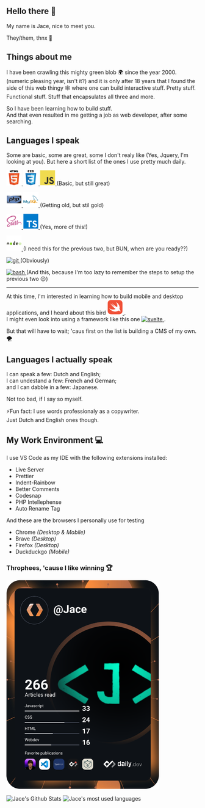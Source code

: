 ## Hello there 👋

My name is Jace, nice to meet you.

They/them, thnx 🌈

## Things about me

I have been crawling this mighty green blob 🌍 since the year 2000. (numeric pleasing year, isn't it?) and it is only after 18 years that I found the side of this web thingy 🕸 where one can build interactive stuff. Pretty stuff. Functional stuff. Stuff that encapsulates all three and more.

So I have been learning how to build stuff.<br>
And that even resulted in me getting a job as web developer, after some searching.

## Languages I speak
Some are basic, some are great, some I don't realy like (Yes, Jquery, I'm looking at you). But here a short list of the ones I use pretty much daily.

<a href="https://www.w3.org/html/" target="_blank" rel="noreferrer"> <img src="https://raw.githubusercontent.com/devicons/devicon/master/icons/html5/html5-original-wordmark.svg" alt="html5" width="40" height="40"/> </a>
<a href="https://www.w3schools.com/css/" target="_blank" rel="noreferrer"> <img src="https://raw.githubusercontent.com/devicons/devicon/master/icons/css3/css3-original-wordmark.svg" alt="css3" width="40" height="40"/> </a>
<a href="https://developer.mozilla.org/en-US/docs/Web/JavaScript" target="_blank" rel="noreferrer"> <img src="https://raw.githubusercontent.com/devicons/devicon/master/icons/javascript/javascript-original.svg" alt="javascript" width="40" height="40"/> </a> 
(Basic, but still great)

<a href="https://www.php.net" target="_blank" rel="noreferrer"> <img src="https://raw.githubusercontent.com/devicons/devicon/master/icons/php/php-original.svg" alt="php" width="40" height="40"/> </a> 
<a href="https://www.mysql.com/" target="_blank" rel="noreferrer"> <img src="https://raw.githubusercontent.com/devicons/devicon/master/icons/mysql/mysql-original-wordmark.svg" alt="mysql" width="40" height="40"/> </a> 
(Getting old, but stil gold)

<a href="https://sass-lang.com" target="_blank" rel="noreferrer"> <img src="https://raw.githubusercontent.com/devicons/devicon/master/icons/sass/sass-original.svg" alt="sass" width="40" height="40"/> </a> 
<a href="https://www.typescriptlang.org/" target="_blank" rel="noreferrer"> <img src="https://raw.githubusercontent.com/devicons/devicon/master/icons/typescript/typescript-original.svg" alt="typescript" width="40" height="40"/> </a> 
(Yes, more of this!)

<a href="https://nodejs.org" target="_blank" rel="noreferrer"> <img src="https://raw.githubusercontent.com/devicons/devicon/master/icons/nodejs/nodejs-original-wordmark.svg" alt="nodejs" width="40" height="40"/> </a> (I need this for the previous two, but BUN, when are you ready??)

<a href="https://git-scm.com/" target="_blank" rel="noreferrer"> <img src="https://www.vectorlogo.zone/logos/git-scm/git-scm-icon.svg" alt="git" width="40" height="40"/> </a> (Obviously)

<a href="https://www.gnu.org/software/bash/" target="_blank" rel="noreferrer"> <img src="https://www.vectorlogo.zone/logos/gnu_bash/gnu_bash-icon.svg" alt="bash" width="40" height="40"/> </a> (And this, because I'm too lazy to remember the steps to setup the previous two 😉)

---

At this time, I'm interested in learning how to build mobile and desktop applications, and I heard about this bird <a href="https://developer.apple.com/swift/" target="_blank" rel="noreferrer"> <img src="https://raw.githubusercontent.com/devicons/devicon/master/icons/swift/swift-original.svg" alt="swift" width="40" height="40"/> </a>. <br>
I might even look into using a framework like this one <a href="https://svelte.dev" target="_blank" rel="noreferrer"> <img src="https://upload.wikimedia.org/wikipedia/commons/1/1b/Svelte_Logo.svg" alt="svelte" width="40" height="40"/> </a>.

But that will have to wait; 'caus first on the list is building a CMS of my own. 🌪

## Languages I actually speak

I can speak a few: Dutch and English; <br>
I can undestand a few: French and German; <br>
and I can dabble in a few: Japanese.

Not too bad, if I say so myself.

⚡Fun fact: I use words professionaly as a copywriter.<br>
Just Dutch and English ones though.

## My Work Environment 💻

I use VS Code as my IDE with the following extensions installed:
- Live Server
- Prettier
- Indent-Rainbow
- Better Comments
- Codesnap
- PHP Intellephense
- Auto Rename Tag

And these are the browsers I personally use for testing
- Chrome _(Desktop & Mobile)_
- Brave _(Desktop)_
- Firefox _(Desktop)_
- Duckduckgo _(Mobile)_

### Throphees, 'cause I like winning 🏆

<a href="https://app.daily.dev/Jace"><img src="https://github.com/ScriptJayT/ScriptJayT/blob/main/devcard.svg" width="400" alt="Jace's Dev Card"/></a>

<img src="https://github-readme-stats.vercel.app/api?username=ScriptJayT&theme=dark&hide_border=false&include_all_commits=true&count_private=true" width="400" alt="Jace's Github Stats">

<img src="https://github-readme-stats.vercel.app/api/top-langs/?username=ScriptJayT&theme=dark&hide_border=false&include_all_commits=true&count_private=true&layout=compact" width="400" alt="Jace's most used languages">
